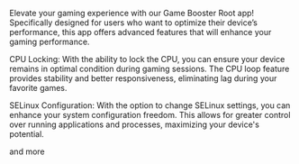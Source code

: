 Elevate your gaming experience with our Game Booster Root app! Specifically designed for users who want to optimize their device’s performance, this app offers advanced features that will enhance your gaming performance.

CPU Locking: With the ability to lock the CPU, you can ensure your device remains in optimal condition during gaming sessions. The CPU loop feature provides stability and better responsiveness, eliminating lag during your favorite games.

SELinux Configuration: With the option to change SELinux settings, you can enhance your system configuration freedom. This allows for greater control over running applications and processes, maximizing your device's potential.

and more
